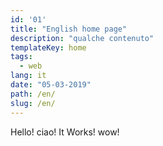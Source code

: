 ```yaml
---
id: '01'
title: "English home page"
description: "qualche contenuto"
templateKey: home
tags:
  - web
lang: it
date: "05-03-2019"
path: /en/
slug: /en/
---
```


Hello! ciao! It Works! wow!
